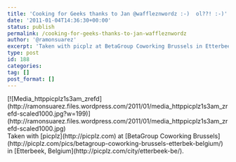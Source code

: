 ```yaml
---
title: 'Cooking for Geeks thanks to Jan @waffleznwordz :-)  ol??! :-)'
date: '2011-01-04T14:36:30+00:00'
status: publish
permalink: /cooking-for-geeks-thanks-to-jan-waffleznwordz
author: '@ramonsuarez'
excerpt: 'Taken with picplz at BetaGroup Coworking Brussels in Etterbeek, Belgium.'
type: post
id: 188
categories:
tag: []
post_format: []
---
```

<div class="p_embed p_image_embed">[![Media_httppicplz1s3am_zrefd](http://ramonsuarez.files.wordpress.com/2011/01/media_httppicplz1s3am_zrefd-scaled1000.jpg?w=199)](http://ramonsuarez.files.wordpress.com/2011/01/media_httppicplz1s3am_zrefd-scaled1000.jpg)</div>Taken with [picplz](http://picplz.com) at [BetaGroup Coworking Brussels](http://picplz.com/pics/betagroup-coworking-brussels-etterbek-belgium/) in [Etterbeek, Belgium](http://picplz.com/city/etterbeek-be/). 